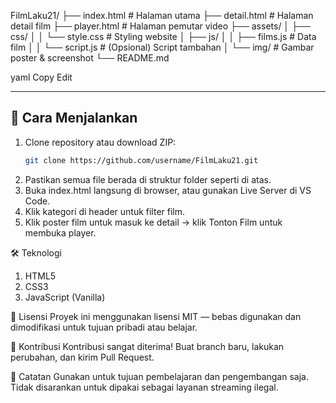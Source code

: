 FilmLaku21/
├── index.html # Halaman utama
├── detail.html # Halaman detail film
├── player.html # Halaman pemutar video
├── assets/
│ ├── css/
│ │ └── style.css # Styling website
│ ├── js/
│ │ ├── films.js # Data film
│ │ └── script.js # (Opsional) Script tambahan
│ └── img/ # Gambar poster & screenshot
└── README.md

yaml
Copy
Edit

---

## 🚀 Cara Menjalankan
1. Clone repository atau download ZIP:
   ```bash
   git clone https://github.com/username/FilmLaku21.git
2. Pastikan semua file berada di struktur folder seperti di atas.
3. Buka index.html langsung di browser, atau gunakan Live Server di VS Code.
4. Klik kategori di header untuk filter film.
5. Klik poster film untuk masuk ke detail → klik Tonton Film untuk membuka player.

🛠 Teknologi
1. HTML5
2. CSS3
3. JavaScript (Vanilla)

📜 Lisensi
Proyek ini menggunakan lisensi MIT — bebas digunakan dan dimodifikasi untuk tujuan pribadi atau belajar.

🤝 Kontribusi
Kontribusi sangat diterima!
Buat branch baru, lakukan perubahan, dan kirim Pull Request.

📌 Catatan
Gunakan untuk tujuan pembelajaran dan pengembangan saja.
Tidak disarankan untuk dipakai sebagai layanan streaming ilegal.
